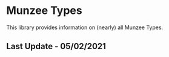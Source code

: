 # Munzee Types

This library provides information on (nearly) all Munzee Types.

## Last Update - 05/02/2021
